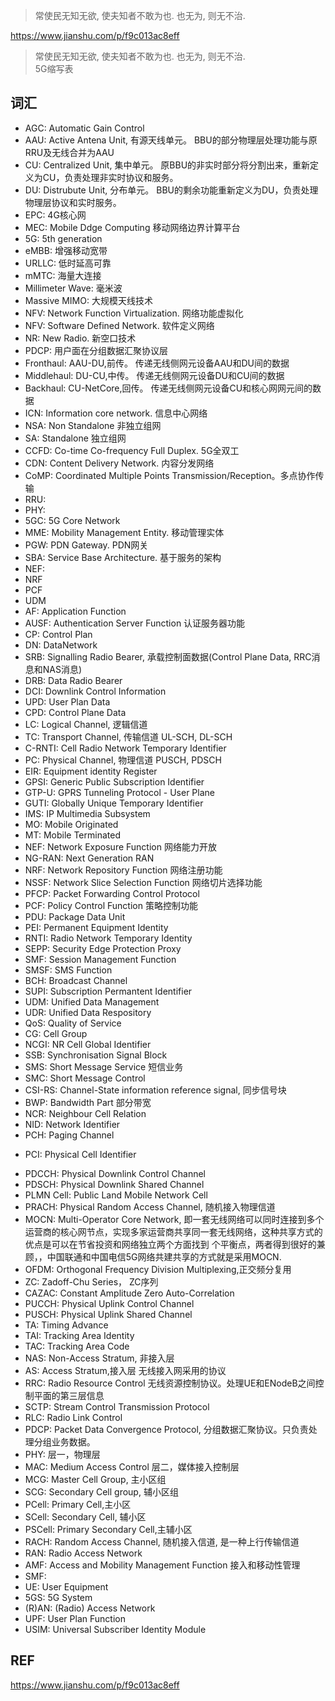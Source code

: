 
>常使民无知无欲, 使夫知者不敢为也. 也无为, 则无不治.  

https://www.jianshu.com/p/f9c013ac8eff
>常使民无知无欲, 使夫知者不敢为也. 也无为, 则无不治.  
5G缩写表
<!--more-->
## 词汇

* AGC: Automatic Gain Control     
* AAU: Active Antena Unit, 有源天线单元。 BBU的部分物理层处理功能与原RRU及无线合并为AAU    
* CU: Centralized Unit, 集中单元。 原BBU的非实时部分将分割出来，重新定义为CU，负责处理非实时协议和服务。    
* DU: Distrubute Unit, 分布单元。 BBU的剩余功能重新定义为DU，负责处理物理层协议和实时服务。    
* EPC: 4G核心网    
* MEC: Mobile Ddge Computing 移动网络边界计算平台    
* 5G: 5th generation    
* eMBB: 增强移动宽带    
* URLLC: 低时延高可靠    
* mMTC: 海量大连接        
* Millimeter Wave: 毫米波    
* Massive MIMO: 大规模天线技术    
* NFV: Network Function Virtualization. 网络功能虚拟化    
* NFV: Software Defined Network. 软件定义网络    
* NR: New Radio. 新空口技术    
* PDCP: 用户面在分组数据汇聚协议层    
* Fronthaul: AAU-DU,前传。 传递无线侧网元设备AAU和DU间的数据        
* Middlehaul: DU-CU,中传。 传递无线侧网元设备DU和CU间的数据    
* Backhaul: CU-NetCore,回传。 传递无线侧网元设备CU和核心网网元间的数据    
* ICN: Information core network. 信息中心网络    
* NSA: Non Standalone 非独立组网     
* SA: Standalone 独立组网     
* CCFD: Co-time Co-frequency Full Duplex. 5G全双工     
* CDN: Content Delivery Network. 内容分发网络     
* CoMP: Coordinated Multiple Points Transmission/Reception。多点协作传输     
* RRU:     
* PHY:         
* 5GC: 5G Core Network    
* MME: Mobility Management Entity. 移动管理实体    
* PGW: PDN Gateway. PDN网关    
* SBA: Service Base Architecture. 基于服务的架构    
* NEF:     
* NRF    
* PCF    
* UDM    
* AF: Application Function    
* AUSF: Authentication Server Function 认证服务器功能    
* CP: Control Plan         
* DN: DataNetwork    
* SRB: Signalling Radio Bearer, 承载控制面数据(Control Plane Data, RRC消息和NAS消息)    
* DRB: Data Radio Bearer     
* DCI: Downlink Control Information    
* UPD: User Plan Data    
* CPD: Control Plane Data    
* LC: Logical Channel, 逻辑信道    
* TC: Transport Channel, 传输信道 UL-SCH, DL-SCH    
* C-RNTI: Cell Radio Network Temporary Identifier    
* PC: Physical Channel, 物理信道  PUSCH, PDSCH    
* EIR: Equipment identity Register    
* GPSI: Generic Public Subscription Identifier    
* GTP-U: GPRS Tunneling Protocol - User Plane    
* GUTI: Globally Unique Temporary Identifier    
* IMS: IP Multimedia Subsystem    
* MO: Mobile Originated     
* MT: Mobile Terminated    
* NEF: Network Exposure Function  网络能力开放    
* NG-RAN: Next Generation RAN    
* NRF: Network Repository Function  网络注册功能    
* NSSF: Network Slice Selection Function  网络切片选择功能    
* PFCP: Packet Forwarding Control Protocol    
* PCF: Policy Control Function 策略控制功能    
* PDU: Package Data Unit    
* PEI: Permanent Equipment Identity    
* RNTI: Radio Network Temporary Identity    
* SEPP: Security Edge Protection Proxy    
* SMF: Session Management Function    
* SMSF: SMS Function    
* BCH: Broadcast Channel    
* SUPI: Subscription Permantent Identifier    
* UDM: Unified Data Management    
* UDR: Unified Data Respository    
* QoS: Quality of Service    
* CG: Cell Group    
* NCGI: NR Cell Global Identifier    
* SSB: Synchronisation Signal Block    
* SMS: Short Message Service 短信业务
* SMC: Short Message Control
* CSI-RS: Channel-State information reference signal, 同步信号块    
* BWP: Bandwidth Part 部分带宽    
* NCR: Neighbour Cell Relation    
* NID: Network Identifier        
* PCH: Paging Channel    
+ PCI: Physical Cell Identifier    
* PDCCH: Physical Downlink Control Channel    
* PDSCH: Physical Downlink Shared Channel    
* PLMN Cell: Public Land Mobile Network Cell    
* PRACH: Physical Random Access Channel, 随机接入物理信道    
* MOCN: Multi-Operator Core Network, 即一套无线网络可以同时连接到多个运营商的核心网节点，实现多家运营商共享同一套无线网络，这种共享方式的优点是可以在节省投资和网络独立两个方面找到 个平衡点，两者得到很好的兼顾，，中国联通和中国电信5G网络共建共享的方式就是采用MOCN.      
* OFDM: Orthogonal Frequency Division Multiplexing,正交频分复用    
* ZC: Zadoff-Chu Series， ZC序列    
* CAZAC: Constant Amplitude Zero Auto-Correlation    
* PUCCH: Physical Uplink Control Channel    
* PUSCH: Physical Uplink Shared Channel        
* TA: Timing Advance    
* TAI: Tracking Area Identity
* TAC: Tracking Area Code
* NAS: Non-Access Stratum, 非接入层    
* AS: Access Stratum,接入层 无线接入网采用的协议    
* RRC: Radio Resource Control 无线资源控制协议。处理UE和ENodeB之间控制平面的第三层信息    
* SCTP: Stream Control Transmission Protocol     
* RLC: Radio Link Control        
* PDCP: Packet Data Convergence Protocol, 分组数据汇聚协议。只负责处理分组业务数据。        
* PHY: 层一，物理层        
* MAC: Medium Access Control 层二，媒体接入控制层    
* MCG: Master Cell Group, 主小区组    
* SCG: Secondary Cell group, 辅小区组    
* PCell: Primary Cell,主小区    
* SCell: Secondary Cell, 辅小区    
* PSCell: Primary Secondary Cell,主辅小区    
* RACH: Random Access Channel, 随机接入信道, 是一种上行传输信道  
* RAN:	Radio Access Network  
* AMF: Access and Mobility Management Function 接入和移动性管理    
* SMF:    
* UE: User Equipment    
* 5GS: 5G System    
* (R)AN: (Radio) Access Network    
* UPF: User Plan Function    
* USIM: Universal Subscriber Identity Module    



## REF
https://www.jianshu.com/p/f9c013ac8eff